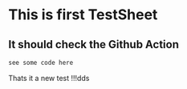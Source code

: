 # This is first TestSheet
## It should check the Github Action

```bash
see some code here
```

Thats it a new test !!!dds